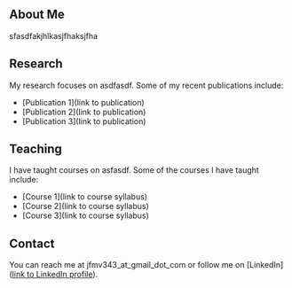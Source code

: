 
## About Me

sfasdfakjhlkasjfhaksjfha

## Research

My research focuses on asdfasdf. Some of my recent publications include:

- [Publication 1](link to publication)
- [Publication 2](link to publication)
- [Publication 3](link to publication)

## Teaching

I have taught courses on asfasdf. Some of the courses I have taught include:

- [Course 1](link to course syllabus)
- [Course 2](link to course syllabus)
- [Course 3](link to course syllabus)

## Contact

You can reach me at jfmv343_at_gmail_dot_com or follow me on [LinkedIn]([link to LinkedIn profile](https://www.linkedin.com/in/juan-felipe-m%C3%A9ndez-valderrama-299817134/)).
